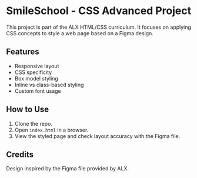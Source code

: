 # SmileSchool - CSS Advanced Project

This project is part of the ALX HTML/CSS curriculum. It focuses on applying CSS concepts to style a web page based on a Figma design.

## Features

- Responsive layout
- CSS specificity
- Box model styling
- Inline vs class-based styling
- Custom font usage

## How to Use

1. Clone the repo.
2. Open `index.html` in a browser.
3. View the styled page and check layout accuracy with the Figma file.

## Credits

Design inspired by the Figma file provided by ALX.
